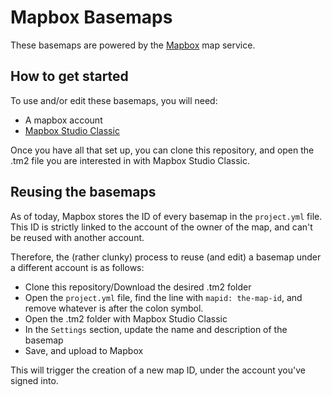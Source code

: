# Mapbox Basemaps

These basemaps are powered by the [Mapbox](https://www.mapbox.com/) map service.

## How to get started

To use and/or edit these basemaps, you will need:

* A mapbox account
* [Mapbox Studio Classic](https://www.mapbox.com/mapbox-studio-classic/)

Once you have all that set up, you can clone this repository, and open the .tm2
file you are interested in with Mapbox Studio Classic.

## Reusing the basemaps

As of today, Mapbox stores the ID of every basemap in the `project.yml` file. This ID is strictly linked to the account of the owner of the map, and can't be reused with another account.

Therefore, the (rather clunky) process to reuse (and edit) a basemap under a different account is as follows:

* Clone this repository/Download the desired .tm2 folder
* Open the `project.yml` file, find the line with `mapid: the-map-id`, and remove whatever is after the colon symbol.
* Open the .tm2 folder with Mapbox Studio Classic
* In the `Settings` section, update the name and description of the basemap
* Save, and upload to Mapbox

This will trigger the creation of a new map ID, under the account you've signed into.
